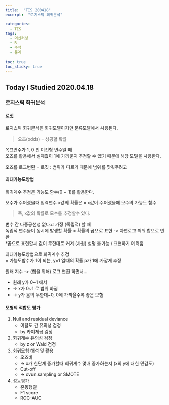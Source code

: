 ```yaml
---
title:  "TIS 200418"
excerpt:  "로지스틱 회귀분석"

categories:
  - TIS
tags:
  - 머신러닝
  - R
  - 수학
  - 통계
  
toc: true
toc_sticky: true
---
```


## Today I Studied 2020.04.18

### 로지스틱 회귀분석

#### 로짓
로지스틱 회귀분석은 회귀모델이지만 분류모델에서 사용된다. 
> 오즈(odds) = 성공할 확률

목표변수가 1, 0 인 이진형 변수일 때<br>
오즈를 활용해서 실제값이 1에 가까운지 추정할 수 있기 때문에 해당 모델을 사용한다. 

오즈를 로그변환 = 로짓 : 범위가 다르기 때문에 범위를 맞춰주려고

#### 최대가능도방법
회귀계수 추정은 가능도 함수(0 ~ 1)를 활용한다. 

모수가 주어졌을때 입력변수 x값의 확률은 = x값이 주어졌을때 모수의 가능도 함수
> 즉, x값의 확률로 모수를 추정할수 있다.

변수 간 다중공선성 없다고 가정 (독립적) 할 때<br>
독립적 변수들이 동시에 발생할 확률 = 확률의 곱으로 표현 -> 자연로그 씌워 합으로 변환<br>
*곱으로 표현할시 값이 무한대로 커져 (차원) 설명 불가능 / 표현하기 어려움

최대가능도방법으로 회귀계수 추정<br>
= 가능도함수가 1이 되는, y=1 일때의 확률 p가 1에 가깝게 추정

원래 지수 -> (합을 위해) 로그 변환 하면서...
* 원래 y가 0~1 에서
* -> x가 0~1 로 범위 바뀜
* -> y가 음의 무한대~0, 0에 가까울수록 좋은 모형 

#### 모형의 적합도 평가 
1. Null and residual deviance 
    * 이탈도 간 유의성 검정
    * by 카이제곱 검정
2. 회귀계수 유의성 검정
    * by z or Wald 검정
3. 회귀모형 해석 및 활용
    * 오즈비
    * -> x가 한단계 증가할때 회귀계수 몇배 증가하는지 (x의 y에 대한 민감도) 
    * Cut-off 
    * -> ovun.sampling or SMOTE
4. 성능평가
    * 혼동행렬
    * F1 score
    * ROC-AUC

